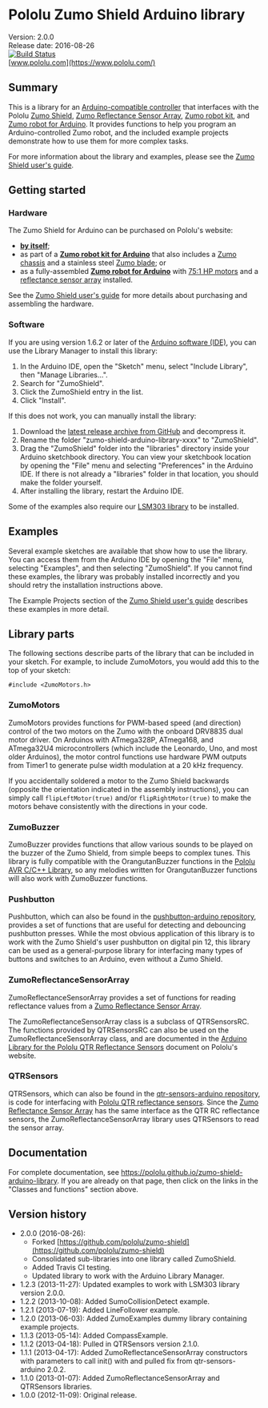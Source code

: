 # Pololu Zumo Shield Arduino library

Version: 2.0.0 <br>
Release date: 2016-08-26 <br>
[![Build Status](https://travis-ci.org/pololu/zumo-shield-arduino-library.svg?branch=master)](https://travis-ci.org/pololu/zumo-shield-arduino-library) <br>
[www.pololu.com](https://www.pololu.com/)

## Summary

This is a library for an
[Arduino-compatible controller](https://www.pololu.com/arduino) that
interfaces with the Pololu
[Zumo Shield](https://www.pololu.com/catalog/product/2508),
[Zumo Reflectance Sensor Array](https://www.pololu.com/catalog/product/1419),
[Zumo robot kit](https://www.pololu.com/catalog/product/2509), and
[Zumo robot for Arduino](https://www.pololu.com/catalog/product/2510). It
provides functions to help you program an Arduino-controlled Zumo
robot, and the included example projects demonstrate how to use them
for more complex tasks.

For more information about the library and examples, please see the
[Zumo Shield user's guide](https://www.pololu.com/docs/0J57).

## Getting started

### Hardware

The Zumo Shield for Arduino can be purchased on Pololu's website:
* **[by itself](https://www.pololu.com/catalog/product/2508)**;
* as part of a
  **[Zumo robot kit for Arduino](https://www.pololu.com/catalog/product/2509)**
  that also includes a
  [Zumo chassis](https://www.pololu.com/catalog/product/1418) and a
  stainless steel
  [Zumo blade](https://www.pololu.com/catalog/product/1410); or
* as a fully-assembled
  **[Zumo robot for Arduino](https://www.pololu.com/catalog/product/2510)**
  with [75:1 HP motors](https://www.pololu.com/catalog/product/2361)
  and a
  [reflectance sensor array](https://www.pololu.com/catalog/product/1419)
  installed.

See the [Zumo Shield user's guide](https://www.pololu.com/docs/0J57) for
more details about purchasing and assembling the hardware.


### Software

If you are using version 1.6.2 or later of the
[Arduino software (IDE)](https://www.arduino.cc/en/Main/Software), you can use
the Library Manager to install this library:

1. In the Arduino IDE, open the "Sketch" menu, select "Include Library", then
   "Manage Libraries...".
2. Search for "ZumoShield".
3. Click the ZumoShield entry in the list.
4. Click "Install".

If this does not work, you can manually install the library:

1. Download the
   [latest release archive from GitHub](https://github.com/pololu/zumo-shield-arduino-library/releases)
   and decompress it.
2. Rename the folder "zumo-shield-arduino-library-xxxx" to "ZumoShield".
3. Drag the "ZumoShield" folder into the "libraries" directory inside your
   Arduino sketchbook directory. You can view your sketchbook location by
   opening the "File" menu and selecting "Preferences" in the Arduino IDE. If
   there is not already a "libraries" folder in that location, you should make
   the folder yourself.
4. After installing the library, restart the Arduino IDE.

Some of the examples also require our
[LSM303 library](https://github.com/pololu/lsm303-arduino) to be
installed.

## Examples

Several example sketches are available that show how to use the
library. You can access them from the Arduino IDE by opening the
"File" menu, selecting "Examples", and then selecting "ZumoShield". If
you cannot find these examples, the library was probably installed
incorrectly and you should retry the installation instructions above.

The Example Projects section of the
[Zumo Shield user's guide](https://www.pololu.com/docs/0J57) describes
these examples in more detail.

## Library parts

The following sections describe parts of the library that can be
included in your sketch. For example, to include ZumoMotors, you would
add this to the top of your sketch:

~~~{.cpp}
#include <ZumoMotors.h>
~~~

### ZumoMotors

ZumoMotors provides functions for PWM-based speed (and direction)
control of the two motors on the Zumo with the onboard DRV8835 dual
motor driver. On Arduinos with ATmega328P, ATmega168, and ATmega32U4
microcontrollers (which include the Leonardo, Uno, and most older
Arduinos), the motor control functions use hardware PWM outputs from
Timer1 to generate pulse width modulation at a 20 kHz frequency.

If you accidentally soldered a motor to the Zumo Shield backwards
(opposite the orientation indicated in the assembly instructions), you
can simply call `flipLeftMotor(true)` and/or `flipRightMotor(true)` to
make the motors behave consistently with the directions in your code.

### ZumoBuzzer

ZumoBuzzer provides functions that allow various sounds to be played
on the buzzer of the Zumo Shield, from simple beeps to complex tunes.
This library is fully compatible with the OrangutanBuzzer functions in
the [Pololu AVR C/C++ Library](https://www.pololu.com/docs/0J18), so
any melodies written for OrangutanBuzzer functions will also work with
ZumoBuzzer functions.

### Pushbutton

Pushbutton, which can also be found in the
[pushbutton-arduino repository](https://github.com/pololu/pushbutton-arduino),
provides a set of functions that are useful for detecting and
debouncing pushbutton presses. While the most obvious application of
this library is to work with the Zumo Shield's user pushbutton on
digital pin 12, this library can be used as a general-purpose library
for interfacing many types of buttons and switches to an Arduino, even
without a Zumo Shield.

### ZumoReflectanceSensorArray

ZumoReflectanceSensorArray provides a set of functions for reading
reflectance values from a
[Zumo Reflectance Sensor Array](https://www.pololu.com/catalog/product/1419).

The ZumoReflectanceSensorArray class is a subclass of QTRSensorsRC.
The functions provided by QTRSensorsRC can also be used on the
ZumoReflectanceSensorArray class, and are documented in the
[Arduino Library for the Pololu QTR Reflectance Sensors](https://www.pololu.com/docs/0J19)
document on Pololu's website.

### QTRSensors

QTRSensors, which can also be found in the
[qtr-sensors-arduino repository](https://github.com/pololu/qtr-sensors-arduino),
is code for interfacing with
[Pololu QTR reflectance sensors](https://www.pololu.com/catalog/category/123).
Since the
[Zumo Reflectance Sensor Array](https://www.pololu.com/catalog/product/1419)
has the same interface as the QTR RC reflectance sensors, the
ZumoReflectanceSensorArray library uses QTRSensors to read the sensor
array.

## Documentation

For complete documentation, see
https://pololu.github.io/zumo-shield-arduino-library. If you are
already on that page, then click on the links in the "Classes and
functions" section above.

## Version history

* 2.0.0 (2016-08-26):
    * Forked [https://github.com/pololu/zumo-shield](https://github.com/pololu/zumo-shield)
    * Consolidated sub-libraries into one library called ZumoShield.
    * Added Travis CI testing.
    * Updated library to work with the Arduino Library Manager.
* 1.2.3 (2013-11-27): Updated examples to work with LSM303 library version 2.0.0.
* 1.2.2 (2013-10-08): Added SumoCollisionDetect example.
* 1.2.1 (2013-07-19): Added LineFollower example.
* 1.2.0 (2013-06-03): Added ZumoExamples dummy library containing example projects.
* 1.1.3 (2013-05-14): Added CompassExample.
* 1.1.2 (2013-04-18): Pulled in QTRSensors version 2.1.0.
* 1.1.1 (2013-04-17): Added ZumoReflectanceSensorArray constructors with parameters to call init() with and pulled fix from qtr-sensors-arduino 2.0.2.
* 1.1.0 (2013-01-07): Added ZumoReflectanceSensorArray and QTRSensors libraries.
* 1.0.0 (2012-11-09): Original release.

